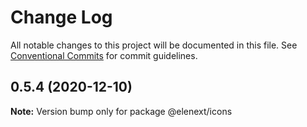 # Change Log

All notable changes to this project will be documented in this file.
See [Conventional Commits](https://conventionalcommits.org) for commit guidelines.

## 0.5.4 (2020-12-10)

**Note:** Version bump only for package @elenext/icons

